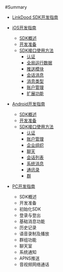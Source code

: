 #Summary
* [LinkDood SDK开发指南](README.md)
* [iOS开发指南]()
    * [SDK概述](ios/describe.md)
    * [开发准备](ios/prepare.md)
    * [SDK接口使用方法]()
    	* [认证](ios/auth.md)
    	* [全局运行数据](ios/struct.md#全局信息)
    	* [推送模块](ios/API.md)
    	* [会话消息]()
    	* [消息类型]()
    	* [账户管理]()
    	* [扩展功能]()

* [Android开发指南]()
	 * [SDK概述](android/describe.md)
	 * [开发准备](android/prepare.md)
	 * [SDK接口使用方法]()
	 	* [认证](android/auth.md)
	 	* [账户管理](android/auth.md#账户管理)
	 	* [企业组织](android/auth.md#企业组织)
	 	* [聊天](android/chat.md)
	 	* [会话列表](android/chat.md#会话列表)
	 	* [系统消息](android/chat.md#系统消息)
	 	* [通讯录](android/contact.md)
	 	* [群](android/contact.md#群)

* [PC开发指南]()
	 * SDK概述
	 * 开发准备
	 * 初始化SDK
	 * 登录与登出
	 * 基础消息功能
	 * 历史记录
	 * 语音录制及播放
	 * 群组功能
	 * 聊天室
	 * 系统通知
	 * APNS推送
	 * 音视频网络通话    
    
    
